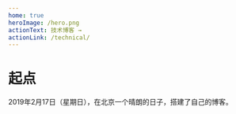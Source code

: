 ```yaml
---
home: true
heroImage: /hero.png
actionText: 技术博客 →
actionLink: /technical/
---
```


# 起点

2019年2月17日（星期日），在北京一个晴朗的日子，搭建了自己的博客。

